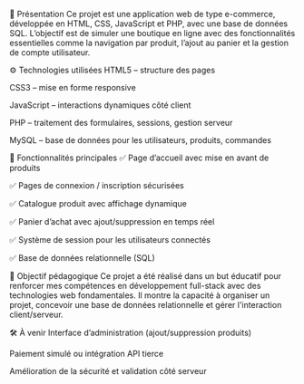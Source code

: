 📌 Présentation
Ce projet est une application web de type e-commerce, développée en HTML, CSS, JavaScript et PHP, avec une base de données SQL.
L’objectif est de simuler une boutique en ligne avec des fonctionnalités essentielles comme la navigation par produit, l’ajout au panier et la gestion de compte utilisateur.

⚙️ Technologies utilisées
HTML5 – structure des pages

CSS3 – mise en forme responsive

JavaScript – interactions dynamiques côté client

PHP – traitement des formulaires, sessions, gestion serveur

MySQL – base de données pour les utilisateurs, produits, commandes

🔐 Fonctionnalités principales
✅ Page d’accueil avec mise en avant de produits

✅ Pages de connexion / inscription sécurisées

✅ Catalogue produit avec affichage dynamique

✅ Panier d’achat avec ajout/suppression en temps réel

✅ Système de session pour les utilisateurs connectés

✅ Base de données relationnelle (SQL)

🎯 Objectif pédagogique
Ce projet a été réalisé dans un but éducatif pour renforcer mes compétences en développement full-stack avec des technologies web fondamentales. Il montre la capacité à organiser un projet, concevoir une base de données relationnelle et gérer l'interaction client/serveur.

🛠️ À venir
Interface d’administration (ajout/suppression produits)

Paiement simulé ou intégration API tierce

Amélioration de la sécurité et validation côté serveur
